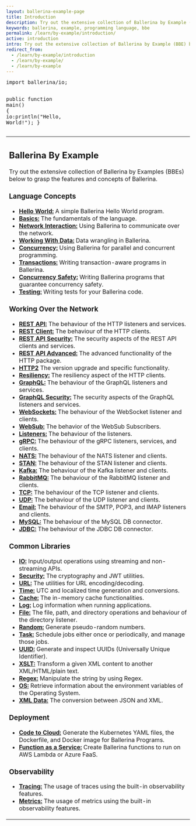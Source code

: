 ```yaml
---
layout: ballerina-example-page
title: Introduction
description: Try out the extensive collection of Ballerina by Example (BBE) below to grasp the features and concepts of Ballerina.
keywords: ballerina, example, programming language, bbe
permalink: /learn/by-example/introduction/
active: introduction
intro: Try out the extensive collection of Ballerina by Example (BBE) below to grasp the features and concepts of Ballerina.
redirect_from:
  - /learn/by-example/introduction
  - /learn/by-example/
  - /learn/by-example
---
```

<div class="row cBallerina-io-Gray-row">
        <div class="container cBallerinaBySampleContainer">
            <div class="FullCode">
                <div class="highlight"><pre><span class="kn">import</span> <span class="nx">ballerina</span><span class="o">/</span><span class="nx">io</span><span class="p">;</span>

<span class="nx">public</span> <span class="kd">function</span> <span class="nx">main</span><span class="p">()</span> <span class="p">{</span>
    <span class="nx">io</span><span class="p">:</span><span class="nb">println</span><span class="p">(</span><span class="s">&quot;Hello, World!&quot;</span><span class="p">);</span>
<span class="p">}</span>
</pre></div>

</div>

<div class="col-xs-12 col-sm-12 col-md-12">
<table class="cTopInfoContainer cTopControlsContainer">
<tr>
<td class="cLeftTD">
<h2>Ballerina By Example</h2>
<p>Try out the extensive collection of Ballerina by Examples (BBEs) below to grasp the features and concepts of Ballerina.</p>                                          
<h3>Language Concepts</h3>
<ul>
<li><strong><a href="/learn/by-example/hello-world">Hello World:</a></strong> A simple Ballerina Hello World program.</li>
<li><strong><a href="/learn/by-example/programs-and-modules">Basics:</a></strong> The fundamentals of the language.</li>
<li><strong><a href="/learn/by-example/consuming-services">Network Interaction:</a></strong> Using Ballerina to communicate over the network.</li>
<li><strong><a href="/learn/by-example/decimal-type">Working With Data:</a></strong> Data wrangling in Ballerina.</li>
<li><strong><a href="/learn/by-example/named-workers">Concurrency:</a></strong> Using Ballerina for parallel and concurrent programming.</li>
<li><strong><a href="/learn/by-example/transaction-statement">Transactions:</a></strong> Writing transaction-aware programs in Ballerina.</li>
<li><strong><a href="/learn/by-example/lock-statement">Concurrency Safety:</a></strong> Writing Ballerina programs that guarantee concurrency safety.</li>
<li><strong><a href="/learn/by-example/testerina-assertions">Testing:</a></strong> Writing tests for your Ballerina code.</li>
</ul>            
<h3>Working Over the Network</h3>
<ul>
<li><strong><a href="/learn/by-example/http-absolute-path-and-path">REST API:</a></strong> The behaviour of the HTTP listeners and services.</li>
<li><strong><a href="/learn/by-example/http-client-endpoint">REST Client:</a></strong> The behaviour of the HTTP clients.</li>
<li><strong><a href="/learn/by-example/http-service-ssl-tls">REST API Security:</a></strong> The security aspects of the REST API clients and services.</li>
<li><strong><a href="/learn/by-example/http-redirects">REST API Advanced:</a></strong> The advanced functionality of the HTTP package.</li>
<li><strong><a href="/learn/by-example/http-1-1-to-2-0-protocol-switch">HTTP2</a></strong> The version upgrade and specific functionality.</li>
<li><strong><a href="/learn/by-example/http-circuit-breaker">Resiliency:</a></strong> The resiliency aspect of the HTTP clients.</li>
<li><strong><a href="/learn/by-example/graphql-hello-world">GraphQL:</a></strong> The behaviour of the GraphQL listeners and services.</li>
<li><strong><a href="/learn/by-example/graphql-service-ssl-tls">GraphQL Security:</a></strong> The security aspects of the GraphQL listeners and services.</li>
<li><strong><a href="/learn/by-example/websocket-text-client">WebSockets:</a></strong> The behaviour of the WebSocket listener and clients.</li>
<li><strong><a href="/learn/by-example/websub-webhook-sample">WebSub:</a></strong> The behavior of the WebSub Subscribers.</li>
<li><strong><a href="/learn/by-example/dynamic-listener">Listeners:</a></strong> The behaviour of the listeners.</li>
<li><strong><a href="/learn/by-example/grpc-simple">gRPC:</a></strong> The behaviour of the gRPC listeners, services, and clients.</li>
<li><strong><a href="/learn/by-example/nats-basic-pub-sub">NATS:</a></strong> The behaviour of the NATS listener and clients.</li>
<li><strong><a href="/learn/by-example/nats-streaming-pub-sub">STAN:</a></strong> The behaviour of the STAN listener and clients.</li>
<li><strong><a href="/learn/by-example/kafka-producer">Kafka:</a></strong> The behaviour of the Kafka listener and clients. </li>
<li><strong><a href="/learn/by-example/rabbitmq-producer">RabbitMQ:</a></strong> The behaviour of the RabbitMQ listener and clients. </li>
<li><strong><a href="/learn/by-example/tcp-client">TCP:</a></strong> The behaviour of the TCP listener and clients.</li>
<li><strong><a href="/learn/by-example/udp-client">UDP:</a></strong> The behaviour of the UDP listener and clients.</li>
<li><strong><a href="/learn/by-example/send-email">Email:</a></strong> The behaviour of the SMTP, POP3, and IMAP listeners and clients.</li>
<li><strong><a href="/learn/by-example/mysql-query-operation">MySQL:</a></strong> The behaviour of the MySQL DB connector.</li>
<li><strong><a href="/learn/by-example/jdbc-query-operation">JDBC:</a></strong> The behaviour of the JDBC DB connector.</li>
</ul>                          
<h3>Common Libraries</h3>
<ul>
<li><strong><a href="/learn/by-example/io-bytes">IO:</a></strong> Input/output operations using streaming and non-streaming APIs.</li>
<li><strong><a href="/learn/by-example/security-crypto">Security:</a></strong> The cryptography and JWT utilities.</li>
<li><strong><a href="/learn/by-example/url-encode-decode">URL:</a></strong> The utilities for URL encoding/decoding.</li>
<li><strong><a href="/learn/by-example/time-utc">Time:</a></strong> UTC and localized time generation and conversions.</li>
<li><strong><a href="/learn/by-example/cache-basics">Cache:</a></strong> The in-memory cache functionalities.</li>
<li><strong><a href="/learn/by-example/logging">Log:</a></strong> Log information when running applications.</li>
<li><strong><a href="/learn/by-example/filepaths">File:</a></strong> The file, path, and directory operations and behaviour of the directory listener.</li>
<li><strong><a href="/learn/by-example/random-numbers">Random:</a></strong> Generate pseudo-random numbers.</li>
<li><strong><a href="/learn/by-example/task-frequency-job-execution">Task:</a></strong> Schedule jobs either once or periodically, and manage those jobs.</li>
<li><strong><a href="/learn/by-example/uuid-generation">UUID:</a></strong> Generate and inspect UUIDs (Universally Unique Identifier).</li>
<li><strong><a href="/learn/by-example/xslt-transformation">XSLT:</a></strong> Transform a given XML content to another XML/HTML/plain text.</li>
<li><strong><a href="/learn/by-example/regular-expressions">Regex:</a></strong> Manipulate the string by using Regex.</li>
<li><strong><a href="/learn/by-example/environment-variables">OS:</a></strong> Retrieve information about the environment variables of the Operating System.</li>
<li><strong><a href="/learn/by-example/xml-json-conversion">XML Data:</a></strong> The conversion between JSON and XML.</li>
</ul>

<h3>Deployment</h3>
<ul>
<li><strong><a href="/learn/by-example/c2c-deployment">Code to Cloud:</a></strong> Generate the Kubernetes YAML files, the Dockerfile, and Docker image for Ballerina Programs.</li>
<li><strong><a href="/learn/by-example/azure-functions-deployment">Function as a Service:</a></strong> Create Ballerina functions to run on AWS Lambda or Azure FaaS.</li>
</ul>
<h3>Observability</h3>
<ul>
<li><strong><a href="/learn/by-example/tracing">Tracing:</a></strong> The usage of traces using the built-in observability features.</li>
<li><strong><a href="/learn/by-example/counter-metrics">Metrics:</a></strong> The usage of metrics using the built-in observability features.</li>
</ul>